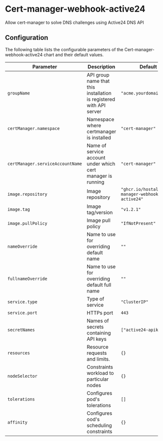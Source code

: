 Cert-manager-webhook-active24
===========
Allow cert-manager to solve DNS challenges using Active24 DNS API

## Configuration
The following table lists the configurable parameters of the Cert-manager-webhook-active24 chart and their default values.

| Parameter                        | Description                                                         | Default                                           |
| -------------------------------- | ------------------------------------------------------------------- |---------------------------------------------------|
| `groupName`                      | API group name that this installation is registered with API server | `"acme.yourdomain.tld"`                           |
| `certManager.namespace`          | Namespace where certmanager is installed                            | `"cert-manager"`                                  |
| `certManager.serviceAccountName` | Name of service account under which cert manager is running         | `"cert-manager"`                                  |
| `image.repository`               | Image repository                                                    | `"ghcr.io/hostalp/cert-manager-webhook-active24"` |
| `image.tag`                      | Image tag/version                                                   | `"v1.2.1"`                                        |
| `image.pullPolicy`               | Image pull policy                                                   | `"IfNotPresent"`                                  |
| `nameOverride`                   | Name to use for overriding default name                             | `""`                                              |
| `fullnameOverride`               | Name to use for overriding default full name                        | `""`                                              |
| `service.type`                   | Type of service                                                     | `"ClusterIP"`                                     |
| `service.port`                   | HTTPs port                                                          | `443        `                                     |
| `secretNames`                    | Names of secrets containing API keys                                | `["active24-apikey"]        `                     |
| `resources`                      | Resource requests and limits.                                       | `{}`                                              |
| `nodeSelector`                   | Constraints workload to particular nodes                            | `{}`                                              |
| `tolerations`                    | Configures pod's tolerations                                        | `[]`                                              |
| `affinity`                       | Configures ood's scheduling constraints                             | `{}`                                              |
